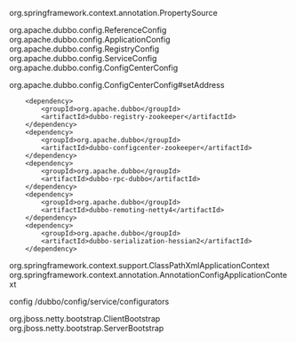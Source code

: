 org.springframework.context.annotation.PropertySource


org.apache.dubbo.config.ReferenceConfig
org.apache.dubbo.config.ApplicationConfig
org.apache.dubbo.config.RegistryConfig
org.apache.dubbo.config.ServiceConfig
org.apache.dubbo.config.ConfigCenterConfig

org.apache.dubbo.config.ConfigCenterConfig#setAddress


        <dependency>
            <groupId>org.apache.dubbo</groupId>
            <artifactId>dubbo-registry-zookeeper</artifactId>
        </dependency>
        <dependency>
            <groupId>org.apache.dubbo</groupId>
            <artifactId>dubbo-configcenter-zookeeper</artifactId>
        </dependency>
        <dependency>
            <groupId>org.apache.dubbo</groupId>
            <artifactId>dubbo-rpc-dubbo</artifactId>
        </dependency>
        <dependency>
            <groupId>org.apache.dubbo</groupId>
            <artifactId>dubbo-remoting-netty4</artifactId>
        </dependency>
        <dependency>
            <groupId>org.apache.dubbo</groupId>
            <artifactId>dubbo-serialization-hessian2</artifactId>
        </dependency>


org.springframework.context.support.ClassPathXmlApplicationContext
org.springframework.context.annotation.AnnotationConfigApplicationContext


config
/dubbo/config/service/configurators


org.jboss.netty.bootstrap.ClientBootstrap
org.jboss.netty.bootstrap.ServerBootstrap